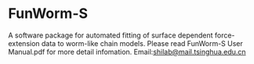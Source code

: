 # FunWorm-S
A software package for automated fitting of surface dependent force-extension data to worm-like chain models.
Please read FunWorm-S User Manual.pdf for more detail infomation.
Email:shilab@mail.tsinghua.edu.cn
